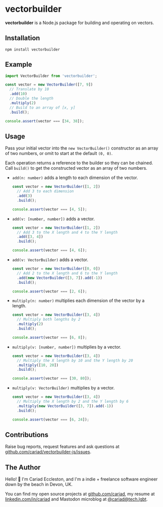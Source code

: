 # vectorbuilder

**vectorbuilder** is a Node.js package for building and operating on vectors.

## Installation

```console
npm install vectorbuilder
```

## Example

```javascript
import VectorBuilder from 'vectorbuilder';

const vector = new VectorBuilder([7, 9])
  // Translate by 10
  .add(10)
  // Double the length
  .multiply(2)
  // Build to an array of [x, y]
  .build();

console.assert(vector === [34, 38]);
```

## Usage

Pass your initial vector into the `new VectorBuilder()` constructor as an array of two numbers, or omit to start at the default `(0, 0)`.

Each operation returns a reference to the builder so they can be chained. Call `build()` to get the constructed vector as an array of two numbers.

- `add(n: number)` adds a length to each dimension of the vector.

  ```javascript
  const vector = new VectorBuilder([1, 2])
    // Add 3 to each dimension
    .add(3)
    .build();

  console.assert(vector === [4, 5]);
  ```

- `add(v: [number, number])` adds a vector.

  ```javascript
  const vector = new VectorBuilder([1, 2])
    // Add 3 to the X length and 4 to the Y length
    .add([3, 4])
    .build();

  console.assert(vector === [4, 6]);
  ```

- `add(v: VectorBuilder)` adds a vector.

  ```javascript
  const vector = new VectorBuilder([0, 0])
    // Add 2 to the X length and 6 to the Y length
    .add(new VectorBuilder([3, 7]).add(-1))
    .build();

  console.assert(vector === [2, 6]);
  ```

- `multiply(n: number)` multiplies each dimension of the vector by a length.

  ```javascript
  const vector = new VectorBuilder([3, 4])
    // Multiply both lengths by 2
    .multiply(2)
    .build();

  console.assert(vector === [6, 8]);
  ```

- `multiply(v: [number, number])` multiplies by a vector.

  ```javascript
  const vector = new VectorBuilder([3, 4])
    // Multiply the X length by 10 and the Y length by 20
    .multiply([10, 20])
    .build();

  console.assert(vector === [30, 80]);
  ```

- `multiply(v: VectorBuilder)` multiplies by a vector.

  ```javascript
  const vector = new VectorBuilder([3, 4])
    // Multiply the X length by 2 and the Y length by 6
    .multiply(new VectorBuilder([3, 7]).add(-1))
    .build();

  console.assert(vector === [6, 24]);
  ```

## Contributions

Raise bug reports, request features and ask questions at [github.com/cariad/vectorbuilder-js/issues](https://github.com/cariad/vectorbuilder-js/issues).

## The Author

Hello! 👋 I'm Cariad Eccleston, and I'm a indie + freelance software engineer down by the beach in Devon, UK.

You can find my open source projects at [github.com/cariad](https://github.com/cariad), my resume at [linkedin.com/in/cariad](https://linkedin.com/in/cariad) and Mastodon microblog at [@cariad@tech.lgbt](https://tech.lgbt/@cariad).

